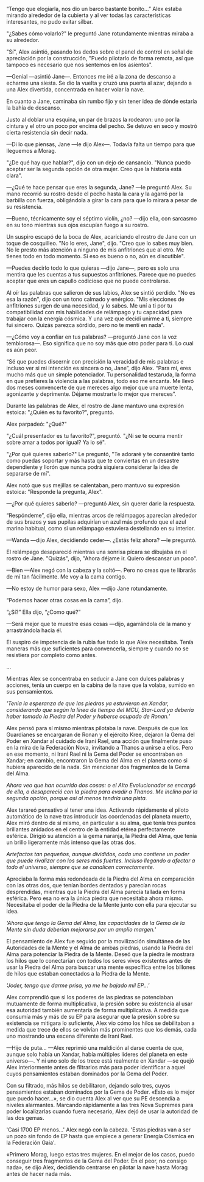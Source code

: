 
“Tengo que elogiarla, nos dio un barco bastante bonito…” Alex estaba mirando alrededor de la cubierta y al ver todas las características interesantes, no pudo evitar silbar.

"¿Sabes cómo volarlo?" le preguntó Jane rotundamente mientras miraba a su alrededor.

"Sí", Alex asintió, pasando los dedos sobre el panel de control en señal de apreciación por la construcción, "Puedo pilotarlo de forma remota, así que tampoco es necesario que nos sentemos en los asientos".

—Genial —asintió Jane—. Entonces me iré a la zona de descanso a echarme una siesta. Se dio la vuelta y cruzó una puerta al azar, dejando a una Alex divertida, concentrada en hacer volar la nave.

En cuanto a Jane, caminaba sin rumbo fijo y sin tener idea de dónde estaría la bahía de descanso.

Justo al doblar una esquina, un par de brazos la rodearon: uno por la cintura y el otro un poco por encima del pecho. Se detuvo en seco y mostró cierta resistencia sin decir nada.

—Di lo que piensas, Jane —le dijo Alex—. Todavía falta un tiempo para que lleguemos a Morag.

"¿De qué hay que hablar?", dijo con un dejo de cansancio. "Nunca puedo aceptar ser la segunda opción de otra mujer. Creo que la historia está clara".

—¿Qué te hace pensar que eres la segunda, Jane? —le preguntó Alex. Su mano recorrió su rostro desde el pecho hasta la cara y la agarró por la barbilla con fuerza, obligándola a girar la cara para que lo mirara a pesar de su resistencia.

—Bueno, técnicamente soy el séptimo violín, ¿no? —dijo ella, con sarcasmo en su tono mientras sus ojos escupían fuego a su rostro.

Un suspiro escapó de la boca de Alex, acariciando el rostro de Jane con un toque de cosquilleo. "No lo eres, Jane", dijo. "Creo que lo sabes muy bien. No le presto más atención a ninguno de mis anfitriones que al otro. Me tienes todo en todo momento. Si eso es bueno o no, aún es discutible".

—Puedes decirlo todo lo que quieras —dijo Jane—, pero es solo una mentira que les cuentas a tus supuestos anfitriones. Parece que no puedes aceptar que eres un capullo codicioso que no puede controlarse.

Al oír las palabras que salieron de sus labios, Alex se sintió perdido. "No es esa la razón", dijo con un tono calmado y enérgico. "Mis elecciones de anfitriones surgen de una necesidad, y lo sabes. Me uní a ti por tu compatibilidad con mis habilidades de relámpago y tu capacidad para trabajar con la energía cósmica. Y una vez que decidí unirme a ti, siempre fui sincero. Quizás parezca sórdido, pero no te mentí en nada".

—¿Cómo voy a confiar en tus palabras? —preguntó Jane con la voz temblorosa—. Eso significa que no soy más que otro poder para ti. Lo cual es aún peor.

“Sé que puedes discernir con precisión la veracidad de mis palabras e incluso ver si mi intención es sincera o no, Jane”, dijo Alex. “Para mí, eres mucho más que un simple potenciador. Tu personalidad testaruda, la forma en que prefieres la violencia a las palabras, todo eso me encanta. Me llevó dos meses convencerte de que mereces algo mejor que una muerte lenta, agonizante y deprimente. Déjame mostrarte lo mejor que mereces”.

Durante las palabras de Alex, el rostro de Jane mantuvo una expresión estoica: "¿Quién es tu favorito?", preguntó.

Alex parpadeó: "¿Qué?"

"¿Cuál presentador es tu favorito?", preguntó. "¿Ni se te ocurra mentir sobre amar a todos por igual? Ya lo sé".

"¿Por qué quieres saberlo?" Le preguntó, "Te adoraré y te consentiré tanto como puedas soportar y más hasta que te conviertas en un desastre dependiente y llorón que nunca podrá siquiera considerar la idea de separarse de mí".

Alex notó que sus mejillas se calentaban, pero mantuvo su expresión estoica: "Responde la pregunta, Alex".

—¿Por qué quieres saberlo? —preguntó Alex, sin querer darle la respuesta.

“Respóndeme”, dijo ella, mientras arcos de relámpagos aparecían alrededor de sus brazos y sus pupilas adquirían un azul más profundo que el azul marino habitual, como si un relámpago estuviera destellando en su interior.

—Wanda —dijo Alex, decidiendo ceder—. ¿Estás feliz ahora? —le preguntó.

El relámpago desapareció mientras una sonrisa pícara se dibujaba en el rostro de Jane. "Quizás", dijo, "Ahora déjame ir. Quiero descansar un poco".

—Bien —Alex negó con la cabeza y la soltó—. Pero no creas que te librarás de mí tan fácilmente. Me voy a la cama contigo.

—No estoy de humor para sexo, Alex —dijo Jane rotundamente.

“Podemos hacer otras cosas en la cama”, dijo.

“¿Sí?” Ella dijo, “¿Como qué?”

—Será mejor que te muestre esas cosas —dijo, agarrándola de la mano y arrastrándola hacia él.

El suspiro de impotencia de la rubia fue todo lo que Alex necesitaba. Tenía maneras más que suficientes para convencerla, siempre y cuando no se resistiera por completo como antes.

…

Mientras Alex se concentraba en seducir a Jane con dulces palabras y acciones, tenía un cuerpo en la cabina de la nave que la volaba, sumido en sus pensamientos.

_'Tenía la esperanza de que las piedras ya estuvieran en Xandar, considerando que según la línea de tiempo del MCU, Star-Lord ya debería haber tomado la Piedra del Poder y haberse ocupado de Ronan.'_

Alex pensó para sí mismo mientras pilotaba la nave. Después de que los Guardianes se encargaran de Ronan y el ejército Kree, dejaron la Gema del Poder en Xandar al cuidado de Irani Rael, una acción que finalmente puso en la mira de la Federación Nova, invitando a Thanos a unirse a ellos. Pero en ese momento, ni Irani Rael ni la Gema del Poder se encontraban en Xandar; en cambio, encontraron la Gema del Alma en el planeta como si hubiera aparecido de la nada. Sin mencionar dos fragmentos de la Gema del Alma.

_Ahora veo que han ocurrido dos cosas: o el Alto Evolucionador se encargó de ella, o desapareció con la piedra para evadir a Thanos. Me inclino por la segunda opción, porque así al menos tendría una pista._

Alex tarareó pensativo al tener una idea. Activando rápidamente el piloto automático de la nave tras introducir las coordenadas del planeta muerto, Alex miró dentro de sí mismo, en particular a su alma, que tenía tres puntos brillantes anidados en el centro de la entidad etérea perfectamente esférica. Dirigió su atención a la gema naranja, la Piedra del Alma, que tenía un brillo ligeramente más intenso que las otras dos.

_Artefactos tan pequeños, aunque divididos, cada uno contiene un poder que puede rivalizar con los seres más fuertes. Incluso llegando a afectar a todo el universo, siempre que se canalicen correctamente._

Apreciaba la forma más redondeada de la Piedra del Alma en comparación con las otras dos, que tenían bordes dentados y parecían rocas desprendidas, mientras que la Piedra del Alma parecía tallada en forma esférica. Pero esa no era la única piedra que necesitaba ahora mismo. Necesitaba el poder de la Piedra de la Mente junto con ella para ejecutar su idea.

_'Ahora que tengo la Gema del Alma, las capacidades de la Gema de la Mente sin duda deberían mejorarse por un amplio margen.'_

El pensamiento de Alex fue seguido por la movilización simultánea de las Autoridades de la Mente y el Alma de ambas piedras, usando la Piedra del Alma para potenciar la Piedra de la Mente. Deseó que la piedra le mostrara los hilos que lo conectarían con todos los seres vivos existentes antes de usar la Piedra del Alma para buscar una mente específica entre los billones de hilos que estaban conectados a la Piedra de la Mente.

_'Joder, tengo que darme prisa, ya me he bajado mil EP...'_

Alex comprendió que si los poderes de las piedras se potenciaban mutuamente de forma multiplicativa, la presión sobre su existencia al usar esa autoridad también aumentaría de forma multiplicativa. A medida que consumía más y más de su EP para asegurar que la presión sobre su existencia se mitigara lo suficiente, Alex vio cómo los hilos se debilitaban a medida que trece de ellos se volvían más prominentes que los demás, cada uno mostrando una escena diferente de Irani Rael.

—Hijo de puta… —Alex reprimió una maldición al darse cuenta de que, aunque solo había un Xandar, había múltiples líderes del planeta en este universo—. Y ni uno solo de los trece está realmente en Xandar —se quejó Alex interiormente antes de filtrarlos más para poder identificar a aquel cuyos pensamientos estaban dominados por la Gema del Poder.

Con su filtrado, más hilos se debilitaron, dejando solo tres, cuyos pensamientos estaban dominados por la Gema de Poder. «Esto es lo mejor que puedo hacer...», se dio cuenta Alex al ver que su PE descendía a niveles alarmantes. Marcando rápidamente a las tres Nova Supremes para poder localizarlas cuando fuera necesario, Alex dejó de usar la autoridad de las dos gemas.

'Casi 1700 EP menos...' Alex negó con la cabeza. 'Estas piedras van a ser un pozo sin fondo de EP hasta que empiece a generar Energía Cósmica en la Federación Gaia'.

«Primero Morag, luego estas tres mujeres. En el mejor de los casos, puedo conseguir tres fragmentos de la Gema del Poder. En el peor, no consigo nada», se dijo Alex, decidiendo centrarse en pilotar la nave hasta Morag antes de hacer nada más.